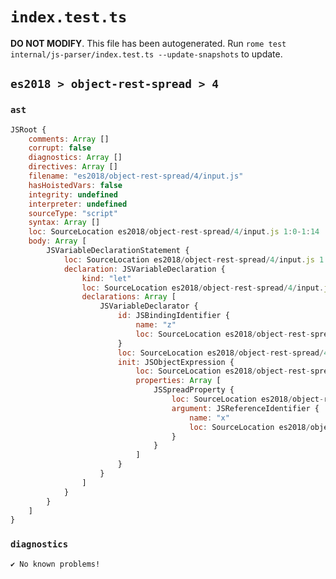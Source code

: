 # `index.test.ts`

**DO NOT MODIFY**. This file has been autogenerated. Run `rome test internal/js-parser/index.test.ts --update-snapshots` to update.

## `es2018 > object-rest-spread > 4`

### `ast`

```javascript
JSRoot {
	comments: Array []
	corrupt: false
	diagnostics: Array []
	directives: Array []
	filename: "es2018/object-rest-spread/4/input.js"
	hasHoistedVars: false
	integrity: undefined
	interpreter: undefined
	sourceType: "script"
	syntax: Array []
	loc: SourceLocation es2018/object-rest-spread/4/input.js 1:0-1:14
	body: Array [
		JSVariableDeclarationStatement {
			loc: SourceLocation es2018/object-rest-spread/4/input.js 1:0-1:14
			declaration: JSVariableDeclaration {
				kind: "let"
				loc: SourceLocation es2018/object-rest-spread/4/input.js 1:0-1:14
				declarations: Array [
					JSVariableDeclarator {
						id: JSBindingIdentifier {
							name: "z"
							loc: SourceLocation es2018/object-rest-spread/4/input.js 1:4-1:5 (z)
						}
						loc: SourceLocation es2018/object-rest-spread/4/input.js 1:4-1:14
						init: JSObjectExpression {
							loc: SourceLocation es2018/object-rest-spread/4/input.js 1:8-1:14
							properties: Array [
								JSSpreadProperty {
									loc: SourceLocation es2018/object-rest-spread/4/input.js 1:9-1:13
									argument: JSReferenceIdentifier {
										name: "x"
										loc: SourceLocation es2018/object-rest-spread/4/input.js 1:12-1:13 (x)
									}
								}
							]
						}
					}
				]
			}
		}
	]
}
```

### `diagnostics`

```
✔ No known problems!

```
